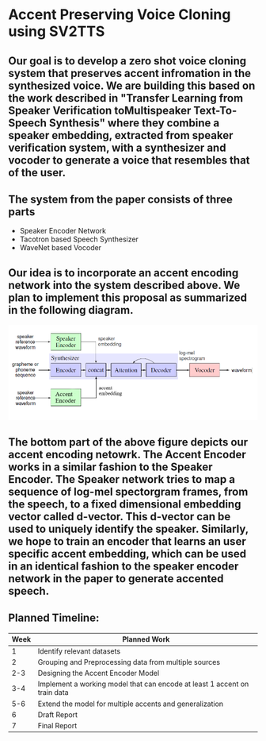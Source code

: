 # Accent Preserving Voice Cloning using SV2TTS

## Our goal is to develop a zero shot voice cloning system that preserves accent infromation in the synthesized voice. We are building this based on the work described in  "Transfer Learning from Speaker Verification toMultispeaker Text-To-Speech Synthesis" where they combine a speaker embedding, extracted from speaker verification system, with a synthesizer and vocoder to generate a voice that resembles that of the user. 

## The system from the paper consists of three parts
* Speaker Encoder Network 
* Tacotron based Speech Synthesizer 
* WaveNet based Vocoder 

## Our idea is to incorporate an accent encoding network into the system described above. We plan to implement this proposal as summarized in the following diagram.
![Proposal.png](Proposal.png)

## The bottom part of the above figure depicts our accent encoding netowrk. The Accent Encoder works in a similar fashion to the Speaker Encoder. The Speaker network tries to map a sequence of log-mel spectorgram frames, from the speech, to a fixed dimensional embedding vector called d-vector. This d-vector can be used to uniquely identify the speaker. Similarly, we hope to train an encoder that learns an user specific accent embedding, which can be used in an identical fashion to the speaker encoder network in the paper to generate accented speech.

## Planned Timeline:
| Week | Planned Work                                                              |
|------|---------------------------------------------------------------------------|
| 1    | Identify relevant datasets                                                |
| 2    | Grouping and Preprocessing data from multiple sources                     |
| 2-3  | Designing the Accent Encoder Model                                        |
| 3-4  | Implement a working model that can encode at least 1 accent on train data |
| 5-6  | Extend the model for multiple accents and generalization                  |
| 6    | Draft Report                                                              |
| 7    | Final Report                                                              |
